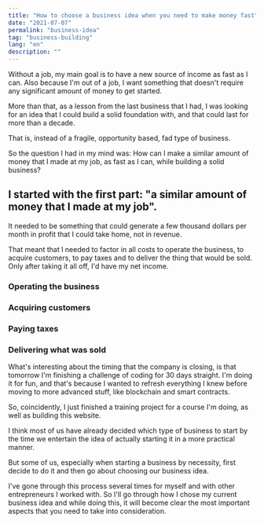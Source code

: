 ```yaml
---
title: "How to choose a business idea when you need to make money fast"
date: "2021-07-07"
permalink: "business-idea"
tag: "business-building"
lang: "en"
description: ""
---
```


Without a job, my main goal is to have a new source of income as fast as I can. Also because I'm out of a job, I want something that doesn't require any significant amount of money to get started.

More than that, as a lesson from the last business that I had, I was looking for an idea that I could build a solid foundation with, and that could last for more than a decade.

That is, instead of a fragile, opportunity based, fad type of business.

So the question I had in my mind was: How can I make a similar amount of money that I made at my job, as fast as I can, while building a solid business?

## I started with the first part: "a similar amount of money that I made at my job".

It needed to be something that could generate a few thousand dollars per month in profit that I could take home, not in revenue.

That meant that I needed to factor in all costs to operate the business, to acquire customers, to pay taxes and to deliver the thing that would be sold. Only after taking it all off, I'd have my net income.

### Operating the business

### Acquiring customers

### Paying taxes

### Delivering what was sold





What's interesting about the timing that the company is closing, is that tomorrow I'm finishing a challenge of coding for 30 days straight. I'm doing it for fun, and that's because I wanted to refresh everything I knew before moving to more advanced stuff, like blockchain and smart contracts.

So, coincidently, I just finished a training project for a course I'm doing, as well as building this  website.






I think most of us have already decided which type of business to start by the time we entertain the idea of actually starting it in a more practical manner.

But some of us, especially when starting a business by necessity, first decide to do it and then go about choosing our business idea.

I've gone through this process several times for myself and with other entrepreneurs I worked with. So I'll go through how I chose my current business idea and while doing this, it will become clear the most important aspects that you need to take into consideration.

